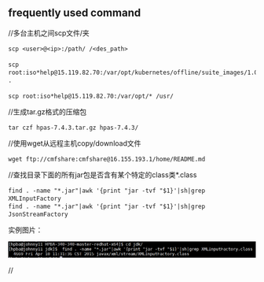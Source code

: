 ## frequently used command
//多台主机之间scp文件/夹

```
scp <user>@<ip>:/path/ /<des_path>

scp root:iso*help@15.119.82.70:/var/opt/kubernetes/offline/suite_images/1.0.tar .

scp root:iso*help@15.119.82.70:/var/opt/* /usr/
```

//生成tar.gz格式的压缩包

```
tar czf hpas-7.4.3.tar.gz hpas-7.4.3/
```

//使用wget从远程主机copy/download文件

```
wget ftp://cmfshare:cmfshare@16.155.193.1/home/README.md
```

//查找目录下面的所有jar包是否含有某个特定的class类*.class
```
find . -name "*.jar"|awk '{print "jar -tvf "$1}'|sh|grep XMLInputFactory
find . -name "*.jar"|awk '{print "jar -tvf "$1}'|sh|grep JsonStreamFactory
```
实例图片：

 ![](img/find_class_in_jar.png)

//
